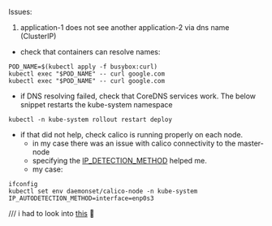 Issues:

1. application-1 does not see another application-2 via dns name (ClusterIP)

- check that containers can resolve names:
```
POD_NAME=$(kubectl apply -f busybox:curl) 
kubectl exec "$POD_NAME" -- curl google.com
kubectl exec "$POD_NAME" -- curl google.com
```
- if DNS resolving failed, check that CoreDNS services work. The below snippet restarts the kube-system namespace
```
kubectl -n kube-system rollout restart deploy
```
- if that did not help, check calico is running properly on each node.
    - in my case there was an issue with calico connectivity to the master-node
    - specifying the [IP_DETECTION_METHOD](https://projectcalico.docs.tigera.io/networking/ip-autodetection) helped me.
    - my case:
```
ifconfig
kubectl set env daemonset/calico-node -n kube-system IP_AUTODETECTION_METHOD=interface=enp0s3
```

/// i had to look into [this](https://kienmn97.medium.com/handling-errors-while-deploying-kubernetes-cluster-on-vm-cluster-with-calico-network-710e3b122086) 🤣


